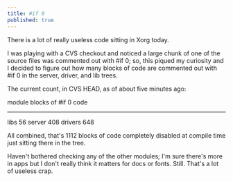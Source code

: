 ```yaml
---
title: #if 0
published: true
---
```


There is a lot of really useless code sitting in Xorg today.

I was playing with a CVS checkout and noticed a large chunk of one of
the source files was commented out with \#if 0; so, this piqued my
curiosity and I decided to figure out how many blocks of code are
commented out with \#if 0 in the server, driver, and lib trees.

The current count, in CVS HEAD, as of about five minutes ago:

  module    blocks of \#if 0 code
  --------- -----------------------
  libs      56
  server    408
  drivers   648

</p>
All combined, that's 1112 blocks of code completely disabled at compile
time just sitting there in the tree.

Haven't bothered checking any of the other modules; I'm sure there's
more in apps but I don't really think it matters for docs or fonts.
Still. That's a lot of useless crap.
